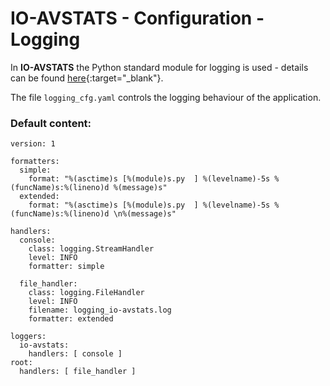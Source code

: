 # IO-AVSTATS - Configuration - Logging

In **IO-AVSTATS** the Python standard module for logging is used - details can be found [here](https://docs.python.org/3/library/logging.config.html){:target="_blank"}.

The file `logging_cfg.yaml` controls the logging behaviour of the application. 

### Default content:

    version: 1
    
    formatters:
      simple:
        format: "%(asctime)s [%(module)s.py  ] %(levelname)-5s %(funcName)s:%(lineno)d %(message)s"
      extended:
        format: "%(asctime)s [%(module)s.py  ] %(levelname)-5s %(funcName)s:%(lineno)d \n%(message)s"
    
    handlers:
      console:
        class: logging.StreamHandler
        level: INFO
        formatter: simple
    
      file_handler:
        class: logging.FileHandler
        level: INFO
        filename: logging_io-avstats.log
        formatter: extended
    
    loggers:
      io-avstats:
        handlers: [ console ]
    root:
      handlers: [ file_handler ]

